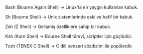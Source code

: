 Bash (Bourne Again Shell) → Linux’ta en yaygın kullanılan kabuk.

Sh (Bourne Shell) → Unix sistemlerinde eski ve hafif bir kabuk.

Zsh (Z Shell) → Gelişmiş özelliklere sahip bir kabuk.

Ksh (Korn Shell) → Bourne Shell türevi, scriptler için güçlüdür.

Tcsh (TENEX C Shell) → C dili benzeri sözdizimi ile popülerdir.
